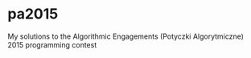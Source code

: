 # pa2015
My solutions to the Algorithmic Engagements (Potyczki Algorytmiczne) 2015 programming contest
